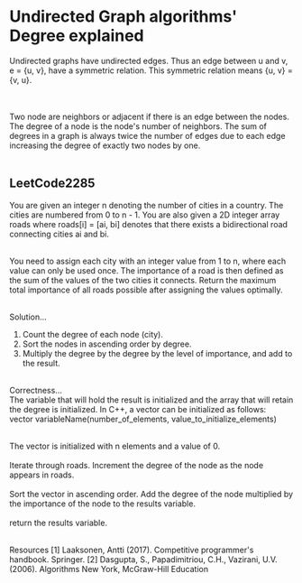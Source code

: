 # Undirected Graph algorithms' Degree explained

Undirected graphs have undirected edges.  Thus an edge between u and v, e = {u, v}, have a symmetric relation.  This symmetric relation means {u, v} = {v, u}.  
<br /><br />

Two node are neighbors or adjacent if there is an edge between the nodes.  The degree of a node is the node's number of neighbors.  The sum of degrees in a graph is always twice the number of edges due to each edge increasing the degree of exactly two nodes by one.
<br /><br />

## LeetCode2285

You are given an integer n denoting the number of cities in a country. The cities are numbered from 0 to n - 1.  You are also given a 2D integer array roads where roads[i] = [ai, bi] denotes that there exists a bidirectional road connecting cities ai and bi.
<br /><br />

You need to assign each city with an integer value from 1 to n, where each value can only be used once. The importance of a road is then defined as the sum of the values of the two cities it connects.  Return the maximum total importance of all roads possible after assigning the values optimally.
<br /><br />

Solution...
1.  Count the degree of each node (city).
2.  Sort the nodes in ascending order by degree.
3.  Multiply the degree by the degree by the level of importance, and add to the result.
<br /><br />

Correctness... <br />
The variable that will hold the result is initialized and the array that will retain the degree is initialized.  In C++, a vector can be initialized as follows: <br />
vector<type> variableName(number_of_elements, value_to_initialize_elements)
<br /><br />

The vector is initialized with n elements and a value of 0.
<br /><br />
Iterate through roads.  Increment the degree of the node as the node appears in roads.
<br /><br />
Sort the vector in ascending order.  Add the degree of the node multiplied by the importance of the node to the results variable.
<br /><br />
return the results variable.
<br /><br />



Resources
[1]  Laaksonen, Antti (2017). Competitive programmer's handbook. Springer.
[2] Dasgupta, S., Papadimitriou, C.H., Vazirani, U.V. (2006). Algorithms New York, McGraw-Hill Education
